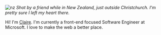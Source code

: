 ![nz](https://user-images.githubusercontent.com/4909406/90592242-be342600-e1aa-11ea-9ff9-9e70a2949c08.jpg)
_Shot by a friend while in New Zealand, just outside Christchurch. I'm pretty sure I left my heart there._

Hi! I'm [Claire](https://clairebaire.dev). I'm currently a front-end focused Software Engineer at Microsoft. I love to make the web a better place.
